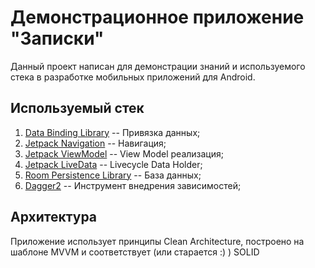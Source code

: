 # Демонстрационное приложение "Записки"
Данный проект написан для демонстрации знаний и используемого стека в разработке мобильных приложений для Android.

## Используемый стек
1. [Data Binding Library](https://developer.android.com/topic/libraries/data-binding) -- Привязка данных;
2. [Jetpack Navigation](https://developer.android.com/guide/navigation/) -- Навигация;
3. [Jetpack ViewModel](https://developer.android.com/topic/libraries/architecture/viewmodel) -- View Model реализация;
4. [Jetpack LiveData](https://developer.android.com/topic/libraries/architecture/livedata) -- Livecycle Data Holder;
6. [Room Persistence Library](https://developer.android.com/topic/libraries/architecture/room) -- База данных;
7. [Dagger2](https://github.com/google/dagger) -- Инструмент внедрения зависимостей;

## Архитектура
Приложение использует принципы Clean Architecture, построено на шаблоне MVVM и соответствует (или старается :) ) SOLID